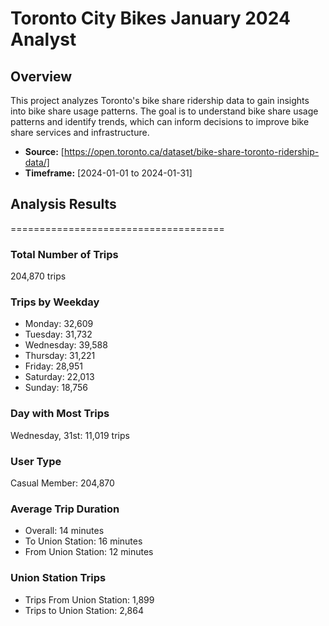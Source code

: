 # Toronto City Bikes January 2024 Analyst

## Overview

This project analyzes Toronto's bike share ridership data to gain insights into bike share usage patterns. The goal is to understand bike share usage patterns and identify trends, which can inform decisions to improve bike share services and infrastructure.

* **Source:** [https://open.toronto.ca/dataset/bike-share-toronto-ridership-data/]
* **Timeframe:** [2024-01-01 to 2024-01-31]

## Analysis Results
=====================================
### Total Number of Trips
  204,870 trips

### Trips by Weekday
* Monday: 32,609
* Tuesday: 31,732
* Wednesday: 39,588
* Thursday: 31,221
* Friday: 28,951
* Saturday: 22,013
* Sunday: 18,756

### Day with Most Trips
Wednesday, 31st: 11,019 trips
### User Type
Casual Member: 204,870

### Average Trip Duration
* Overall: 14 minutes
* To Union Station: 16 minutes
* From Union Station: 12 minutes

### Union Station Trips
- Trips From Union Station: 1,899
- Trips to Union Station: 2,864
